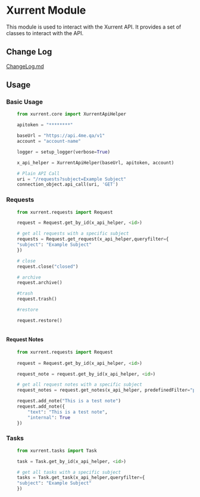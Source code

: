 # Xurrent Module

This module is used to interact with the Xurrent API. It provides a set of classes to interact with the API.

## Change Log

[ChangeLog.md](https://github.com/fasteiner/xurrent-python/blob/main/ChangeLog.md)

## Usage

### Basic Usage

```python
    from xurrent.core import XurrentApiHelper

    apitoken = "********"

    baseUrl = "https://api.4me.qa/v1"
    account = "account-name"

    logger = setup_logger(verbose=True)

    x_api_helper = XurrentApiHelper(baseUrl, apitoken, account)

    # Plain API Call
    uri = "/requests?subject=Example Subject"
    connection_object.api_call(uri, 'GET')

```

### Requests
```python
    from xurrent.requests import Request

    request = Request.get_by_id(x_api_helper, <id>)

    # get all requests with a specific subject
    requests = Request.get_request(x_api_helper,queryfilter={
    "subject": "Example Subject"
    })

    # close
    request.close("closed")

    # archive
    request.archive()

    #trash
    request.trash()

    #restore

    request.restore()
    

```

#### Request Notes

```python
    from xurrent.requests import Request
    
    request = Request.get_by_id(x_api_helper, <id>)

    request_note = request.get_by_id(x_api_helper, <id>)

    # get all request notes with a specific subject
    request_notes = request.get_notes(x_api_helper, predefinedFilter="public")

    request.add_note("This is a test note")
    request.add_note({
        "text": "This is a test note",
        "internal": True
    })

```

### Tasks

```python
    from xurrent.tasks import Task

    task = Task.get_by_id(x_api_helper, <id>)

    # get all tasks with a specific subject
    tasks = Task.get_task(x_api_helper,queryfilter={
    "subject": "Example Subject"
    })

```
